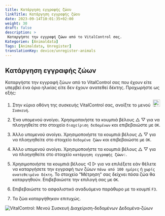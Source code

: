 ```yaml
---
title: Κατάργηση εγγραφής ζώου
linkTitle: Κατάργηση εγγραφής ζώου
date: 2023-09-14T10:01:35+02:00
weight: 30
draft: false
description: >
 Καταργήστε την εγγραφή ζώων από το VitalControl σας.
Kategorien: [Animaldata]
Tags: [Animaldata, Unregister]
translationKey: device/unregister-animals
---
```

## Κατάργηση εγγραφής ζώων

Καταργήστε την εγγραφή ζώων από το VitalControl σας που έχουν είτε υπερβεί ένα όριο ηλικίας είτε δεν έχουν ανατεθεί δέκτης. Προχωρήστε ως εξής:

1. Στην κύρια οθόνη της συσκευής VitalControl σας, ανοίξτε το μενού &nbsp;<img src="/icons/device.svg" width="23" align="bottom" alt="Device" /> `Συσκευή`.

2. Ένα υπομενού ανοίγει. Χρησιμοποιήστε τα κουμπιά βέλους △ ▽ για να πλοηγηθείτε στο στοιχείο `διαχείριση δεδομένων` και επιβεβαιώστε με `OK`.

3. Άλλο υπομενού ανοίγει. Χρησιμοποιήστε τα κουμπιά βέλους △ ▽ για να πλοηγηθείτε στο στοιχείο `δεδομένα ζώων` και επιβεβαιώστε με `OK`.

4. Άλλο υπομενού ανοίγει. Χρησιμοποιήστε τα κουμπιά βέλους △ ▽ για να πλοηγηθείτε στο στοιχείο `κατάργηση εγγραφής ζώων:`.

5. Χρησιμοποιήστε τα κουμπιά βέλους ◁ ▷ για να επιλέξετε εάν θέλετε να καταργήσετε την εγγραφή των ζώων `πάνω από 100 ημέρες` ή `χωρίς ανατεθειμένο δέκτη`. Το στοιχείο "Μέτρηση" σας δείχνει πόσα ζώα θα καταργηθούν. Επιβεβαιώστε την επιλογή σας με `OK`.

6. Επιβεβαιώστε το ασφαλιστικό αναδυόμενο παράθυρο με το κουμπί `F3`.

7. Τα ζώα καταργήθηκαν επιτυχώς.

![VitalControl: Μενού Συσκευή Διαχείριση-δεδομένων Δεδομένα-ζώων](../images/unregister.png "Κατάργηση εγγραφής")
